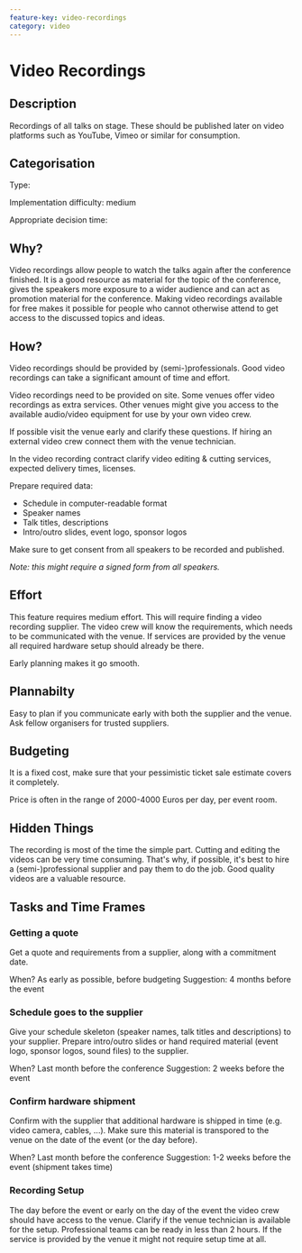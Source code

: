 ```yaml
---
feature-key: video-recordings
category: video
---
```


# Video Recordings

## Description

Recordings of all talks on stage.
These should be published later on video platforms such as YouTube, Vimeo or similar for consumption.

## Categorisation

Type:

Implementation difficulty: medium

Appropriate decision time:

## Why?
 
Video recordings allow people to watch the talks again after the conference finished.
It is a good resource as material for the topic of the conference, gives the speakers more exposure to a wider audience and can act as promotion material for the conference.
Making video recordings available for free makes it possible for people who cannot otherwise attend to get access to the discussed topics and ideas.

## How?

Video recordings should be provided by (semi-)professionals.
Good video recordings can take a significant amount of time and effort.

Video recordings need to be provided on site.
Some venues offer video recordings as extra services.
Other venues might give you access to the available audio/video equipment for use by your own video crew.

If possible visit the venue early and clarify these questions.
If hiring an external video crew connect them with the venue technician.

In the video recording contract clarify video editing & cutting services, expected delivery times, licenses.

Prepare required data:

* Schedule in computer-readable format
* Speaker names
* Talk titles, descriptions
* Intro/outro slides, event logo, sponsor logos

Make sure to get consent from all speakers to be recorded and published.

_Note: this might require a signed form from all speakers._

## Effort

This feature requires medium effort.
This will require finding a video recording supplier. The video crew will know the requirements, which needs to be communicated with the venue.
If services are provided by the venue all required hardware setup should already be there.

Early planning makes it go smooth.

## Plannabilty

Easy to plan if you communicate early with both the supplier and the venue.
Ask fellow organisers for trusted suppliers.

## Budgeting

It is a fixed cost, make sure that your pessimistic ticket sale estimate covers it completely.

Price is often in the range of 2000-4000 Euros per day, per event room.

## Hidden Things

The recording is most of the time the simple part.
Cutting and editing the videos can be very time consuming.
That's why, if possible, it's best to hire a (semi-)professional supplier and pay them to do the job.
Good quality videos are a valuable resource.

## Tasks and Time Frames

### Getting a quote

Get a quote and requirements from a supplier, along with a commitment date.

When? As early as possible, before budgeting
Suggestion: 4 months before the event

### Schedule goes to the supplier

Give your schedule skeleton (speaker names,  talk titles and descriptions) to your supplier.
Prepare intro/outro slides or hand required material (event logo, sponsor logos, sound files) to the supplier.

When? Last month before the conference
Suggestion: 2 weeks before the event

### Confirm hardware shipment

Confirm with the supplier that additional hardware is shipped in time (e.g. video camera, cables, ...).
Make sure this material is transpored to the venue on the date of the event (or the day before).

When? Last month before the conference
Suggestion: 1-2 weeks before the event (shipment takes time)

### Recording Setup

The day before the event or early on the day of the event the video crew should have access to the venue.
Clarify if the venue technician is available for the setup.
Professional teams can be ready in less than 2 hours.
If the service is provided by the venue it might not require setup time at all.
